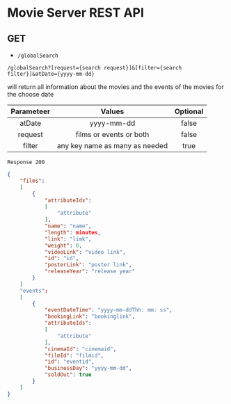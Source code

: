 # Movie Server REST API


## GET 
* `/globalSearch` 

 `/globalSearch?[request={search request}]&[filter={search filter}]&atDate={yyyy-mm-dd}`

will return all information about the movies and the events of the movies for the choose date

|Parameteer|Values|Optional
|:--------:|:----:|:-------:
|atDate|yyyy-mm-dd|false
|request|films or events or both|false
|filter|any key name as many as needed|true

`Response 200`
```json 
{
    "films": 
    [
        {
            "attributeIds": 
            [
                "attribute"
            ],
            "name": "name",
            "length": minutes,
            "link": "limk",
            "weight": 0,
            "videoLink": "video link",
            "id": "id",
            "posterLink": "poster link",
            "releaseYear": "release year"
        }
    ]
    "events": 
    [
        {
            "eventDateTime": "yyyy-mm-ddThh: mm: ss",
            "bookingLink": "bookinglink",
            "attributeIds": 
            [
                "attribute"
            ],
            "cinemaId": "cinemaid",
            "filmId": "filmid",
            "id": "eventid",
            "businessDay": "yyyy-mm-dd",
            "soldOut": true
        }
    ]
}
```


